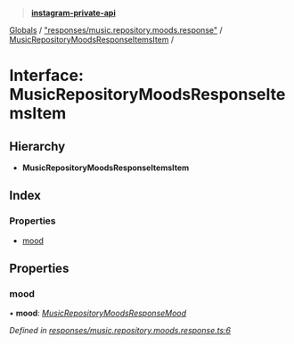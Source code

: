 > **[instagram-private-api](../README.md)**

[Globals](../README.md) / ["responses/music.repository.moods.response"](../modules/_responses_music_repository_moods_response_.md) / [MusicRepositoryMoodsResponseItemsItem](_responses_music_repository_moods_response_.musicrepositorymoodsresponseitemsitem.md) /

# Interface: MusicRepositoryMoodsResponseItemsItem

## Hierarchy

* **MusicRepositoryMoodsResponseItemsItem**

## Index

### Properties

* [mood](_responses_music_repository_moods_response_.musicrepositorymoodsresponseitemsitem.md#mood)

## Properties

###  mood

• **mood**: *[MusicRepositoryMoodsResponseMood](_responses_music_repository_moods_response_.musicrepositorymoodsresponsemood.md)*

*Defined in [responses/music.repository.moods.response.ts:6](https://github.com/dilame/instagram-private-api/blob/3e16058/src/responses/music.repository.moods.response.ts#L6)*